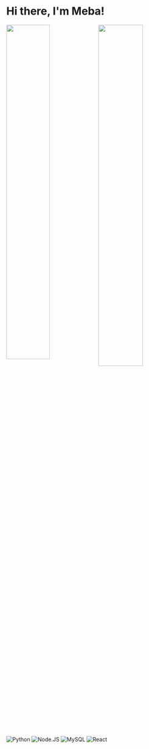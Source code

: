 # Hi there, I'm Meba!

<img align="left" width="47.5%" src="https://github-readme-stats.vercel.app/api?username=mebakid74&show_icons=true&theme=radical" /> 

<img align="left" width="48%" src="https://github-readme-stats.vercel.app/api/top-langs/?username=mebakid74&layout=compact" />

<img alt="Python" src="https://img.shields.io/badge/python-3670A0?style=for-the-badge&logo=python&logoColor=ffdd54" />
<img align="" alt="Node.JS" src="https://img.shields.io/badge/node.js-6DA55F?style=for-the-badge&logo=node.js&logoColor=white" />
<img align="" alt="MySQL" src="https://img.shields.io/badge/mysql-%2300f.svg?style=for-the-badge&logo=mysql&logoColor=white" />
<img alt="React" src="https://img.shields.io/badge/react-%2320232a.svg?style=for-the-badge&logo=react&logoColor=%2361DAFB" />

